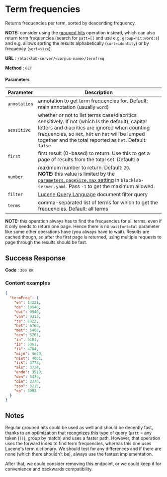 # Term frequencies

Returns frequencies per term, sorted by descending frequency.

**NOTE:** consider using the [grouped hits](/server/rest-api/corpus/hits/get.md) operation instead, which can also return term frequencies (search for `patt=[]` and use e.g. `group=hit:word:s`) and e.g. allows sorting the results alphabetically (`sort=identity`) or by frequency (`sort=size`).

**URL** : `/blacklab-server/<corpus-name>/termfreq`

**Method** : `GET`

#### Parameters

| Parameter    | Description                                                                                                                                                                                                                                                     |
|--------------|-----------------------------------------------------------------------------------------------------------------------------------------------------------------------------------------------------------------------------------------------------------------|
| `annotation` | annotation to get term frequencies for. Default: main annotation (usually `word`)                                                                                                                                                                               |
| `sensitive`  | whether or not to list terms case/diacritics sensitively. If not (which is the default), capital letters and diacritics are ignored when counting frequencies, so `Het`, `hét` en `het` will be lumped together and the total reported as `het`. Default: `false` |
| `first`      | first result (0-based) to return. Use this to get a page of results from the total set. Default: `0`                                                                                                                                                            |
| `number`     | maximum number to return. Default: `20`.<br/>**NOTE:** this value is limited by the [`parameters.pageSize.max` setting](/server/configuration.md#complete-config-file) in `blacklab-server.yaml`. Pass `-1` to get the maximum allowed.                         |
| `filter`     | [Lucene Query Language](https://lucene.apache.org/core/8_8_1/queryparser/org/apache/lucene/queryparser/classic/package-summary.html#package.description) document filter query                                                                                  |
| `terms`      | comma-separated list of terms for which to get the frequencies. Default: all terms                                                                                                                                                                              |

**NOTE:** this operation always has to find the frequencies for all terms, even if it only needs to return one page.
Hence there is no `waitfortotal` parameter like some other operations have (you always have to wait). Results
are cached though, so after the first page is returned, using multiple requests to page through the results should be fast.

## Success Response

**Code** : `200 OK`

### Content examples

```json
{
  "termFreq": {
    "en": 14221,
    "de": 10540,
    "dat": 9546,
    "van": 9313,
    "te": 6922,
    "het": 6760,
    "met": 5468,
    "een": 5261,
    "in": 5101,
    "is": 5061,
    "ik": 4784,
    "mijn": 4649,
    "niet": 4001,
    "ick": 3773,
    "als": 3724,
    "ende": 3510,
    "den": 3439,
    "die": 3370,
    "soo": 3215,
    "op": 3083
  }
}
```

## Notes

Regular grouped hits could be used as well and should be decently fast, thanks to an optimization that recognizes this type of query (`patt` = any token (`[]`), group by match) and uses a faster path. However, that operation uses the forward index to find term frequencies, whereas this one uses Lucene's term dictionary. We should test for any differences and if there are none (which there shouldn't be), always use the fastest implementation.

After that, we could consider removing this endpoint, or we could keep it for convenience and backwards compatibility.
